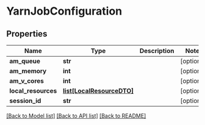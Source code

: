 # YarnJobConfiguration

## Properties
Name | Type | Description | Notes
------------ | ------------- | ------------- | -------------
**am_queue** | **str** |  | [optional] 
**am_memory** | **int** |  | [optional] 
**am_v_cores** | **int** |  | [optional] 
**local_resources** | [**list[LocalResourceDTO]**](LocalResourceDTO.md) |  | [optional] 
**session_id** | **str** |  | [optional] 

[[Back to Model list]](../README.md#documentation-for-models) [[Back to API list]](../README.md#documentation-for-api-endpoints) [[Back to README]](../README.md)

